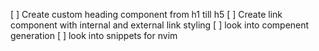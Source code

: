 [ ] Create custom heading component from h1 till h5
[ ] Create link component with internal and external link styling
[ ] look into compenent generation
[ ] look into snippets for nvim
